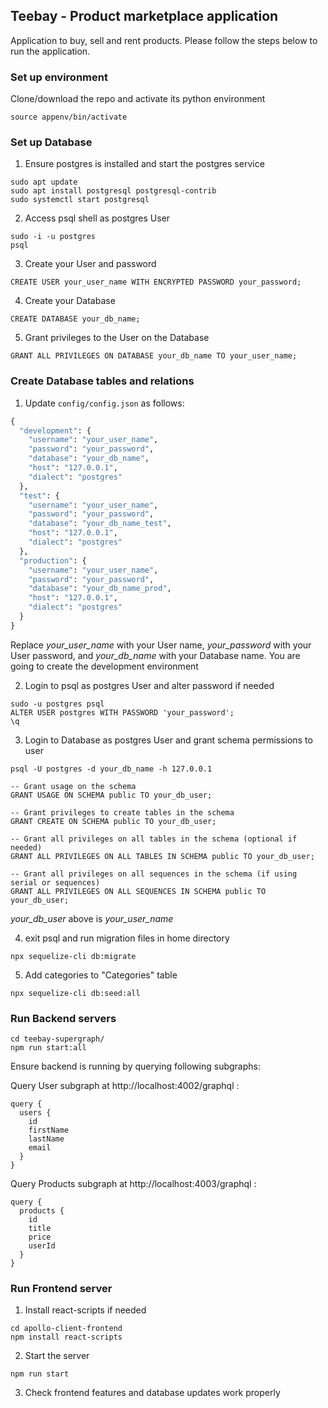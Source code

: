 ## Teebay - Product marketplace application

Application to buy, sell and rent products. Please follow the steps below to run the application.

### Set up environment

Clone/download the repo and activate its python environment

```
source appenv/bin/activate
```

### Set up Database

1) Ensure postgres is installed and start the postgres service

```
sudo apt update
sudo apt install postgresql postgresql-contrib
sudo systemctl start postgresql
```

2. Access psql shell as postgres User

```
sudo -i -u postgres
psql
```

3. Create your User and password
```
CREATE USER your_user_name WITH ENCRYPTED PASSWORD your_password;
```

4. Create your Database
```
CREATE DATABASE your_db_name;
```

5. Grant privileges to the User on the Database
```
GRANT ALL PRIVILEGES ON DATABASE your_db_name TO your_user_name;
```

### Create Database tables and relations

1. Update `config/config.json` as follows:

```python
{
  "development": {
    "username": "your_user_name",
    "password": "your_password",
    "database": "your_db_name",
    "host": "127.0.0.1",
    "dialect": "postgres"
  },
  "test": {
    "username": "your_user_name",
    "password": "your_password",
    "database": "your_db_name_test",
    "host": "127.0.0.1",
    "dialect": "postgres"
  },
  "production": {
    "username": "your_user_name",
    "password": "your_password",
    "database": "your_db_name_prod",
    "host": "127.0.0.1",
    "dialect": "postgres"
  }
}
```

Replace *your_user_name* with your User name, *your_password* with your User password, and *your_db_name* with your Database name. You are going to create the development environment

2. Login to psql as postgres User and alter password if needed

```
sudo -u postgres psql
ALTER USER postgres WITH PASSWORD 'your_password';
\q
```

3. Login to Database as postgres User and grant schema permissions to user

```
psql -U postgres -d your_db_name -h 127.0.0.1
```

```
-- Grant usage on the schema
GRANT USAGE ON SCHEMA public TO your_db_user;

-- Grant privileges to create tables in the schema
GRANT CREATE ON SCHEMA public TO your_db_user;

-- Grant all privileges on all tables in the schema (optional if needed)
GRANT ALL PRIVILEGES ON ALL TABLES IN SCHEMA public TO your_db_user;

-- Grant all privileges on all sequences in the schema (if using serial or sequences)
GRANT ALL PRIVILEGES ON ALL SEQUENCES IN SCHEMA public TO your_db_user;
```
*your_db_user* above is *your_user_name*

4. exit psql and run migration files in home directory
```
npx sequelize-cli db:migrate
```

5. Add categories to "Categories" table
```
npx sequelize-cli db:seed:all
```

### Run Backend servers
```
cd teebay-supergraph/
npm run start:all
```

Ensure backend is running by querying following subgraphs:

Query User subgraph at http://localhost:4002/graphql :

```
query {
  users {
    id
    firstName
    lastName
    email
  }
}
```

Query Products subgraph at http://localhost:4003/graphql :

```
query {
  products {
    id
    title
    price
    userId
  }
}
```

### Run Frontend server

1. Install react-scripts if needed

```
cd apollo-client-frontend
npm install react-scripts
```

2. Start the server
```
npm run start
```
3. Check frontend features and database updates work properly
